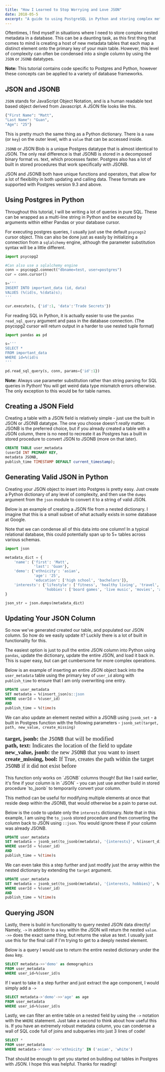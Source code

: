 ```yaml
---
title: "How I Learned to Stop Worrying and Love JSON"
date: 2018-05-5
excerpt: "A guide to using PostgreSQL in Python and storing complex metadata using JSON"
---
```

Oftentimes, I find myself in situations where I need to store complex nested metadata in a database. This can be a daunting task, as this first thing that comes to mind is creating a host of new metadata tables that each map a distinct element onto the primary key of your main table. However, this level of complexity can often be condensed into a single column by using the `JSON` or `JSONB` datatypes.   

__Note:__ This tutorial contains code specific to Postgres and Python, however these concepts can be applied to a variety of database frameworks.

## JSON and JSONB
`JSON` stands for JavaScript Object Notation, and is a human readable text based object derived from Javascript. A JSON file looks like this.
```python
{"First Name": "Matt",
"Last Name": "Guan",
"Age": "25"}
```
This is pretty much the same thing as a Python dictionary. There is a `name` (or `key`) on the outer level, with a `value` that can be accessed inside.

`JSONB` or JSON Blob is a unique Postgres datatype that is almost identical to JSON. The only real difference is that JSONB is stored in a decomposed binary format vs. text, which processes faster. Postgres also has a lot of built in stored procedures that work specifically with JSONB.

JSON and JSONB both have unique functions and operators, that allow for a lot of flexibility in both updating and calling data. These formats are supported with Postgres version 9.3 and above.

## Using Postgres in Python
Throughout this tutorial, I will be writing a lot of queries in pure SQL. These can be wrapped as a multi-line string in Python and be executed by arguments within either Pandas or your database cursor.  

For executing postgres queries, I usually just use the default `psycogs2` cursor object. This can also be done just as easily by initializing a connection from a `sqlalchemy` engine, although the parameter substitution syntax will be a little different.  

```python
import psycopg2

#Can also use a sqlalchemy engine
conn = psycopg2.connect("dbname=test, user=postgres")
cur = conn.cursor()

s='''
INSERT INTO important_data (id, data)
VALUES (%(id)s, %(data)s);
'''

cur.execute(s, {'id':1, 'data':'Trade Secrets'})
```

For reading SQL in Python, it is actually easier to use the `pandas` `read_sql_query` argument and pass in the database connection. (The psycopg2 cursor will return output in a harder to use nested tuple format)

```python
import pandas as pd

s='''
SELECT * 
FROM important_data
WHERE id=%(id)s
'''

pd.read_sql_query(s, conn, params={'id':1})
```

<div class="notice--warning">
  <strong>Note:</strong> Always use parameter substitution rather than string parsing for SQL queries in Python! You will get weird data type mismatch errors otherwise. The only exception to this would be for table names.
</div>

## Creating a JSON Field
Creating a table with a JSON field is relatively simple - just use the built in JSON or JSONB datatype. The one you choose doesn't _really_ matter. JSONB is the preferred choice, but if you already created a table with a JSON column, there is no need to recreate it as Postgres has a built in stored procedure to convert JSON to JSONB (more on that later).

```sql
CREATE TABLE user_metadata
(userId INT PRIMARY KEY,
metadata JSONB,
publish_time TIMESTAMP DEFAULT current_timestamp);
```

## Generating Valid JSON in Python
Creating your JSON object to insert into Postgres is pretty easy. Just create a Python dictionary of any level of complexity, and then use the `dumps` argument from the `json` module to convert it to a string of valid JSON.  

Below is an example of creating a JSON file from a nested dictionary. I imagine that this is a small subset of what actually exists in some database at Google.  

Note that we can condense all of this data into one column! In a typical relational database, this could potentially span up to 5+ tables across various schemas.

```python
import json

metadata_dict = {
    'name': {'first': 'Matt',
             'last': 'Guan'},
    'demo': {'ethnicity': 'asian',
             'age': '25',
             'education': ['high school', 'bachelors']},
    'interests': {'lifestyle': ['fitness', 'healthy living', 'travel', 'slick deals'],
                  'hobbies': ['board games', 'live music', 'movies', 'anime betrayals']}
}

json_str = json.dumps(metadata_dict)
```

## Updating Your JSON Column
So now we've generated created our table, and populated our JSON column. So how do we easily update it? Luckily there is a lot of built in functionality for this.  

The easiest option is just to pull the entire JSON column into Python using `pandas`, update the dictionary, update the entire JSON, and load it back in. This is super easy, but can get cumbersome for more complex operations.  

Below is an example of inserting an entire JSON object back into the `user_metadata` table using the primary key of `user_id` along with `publish_time` to ensure that I am only overwriting one entry.

```sql
UPDATE user_metadata
SET metadata = %(insert_json)s::json
WHERE userId = %(user_id)
AND
publish_time = %(time)s
```

We can also update an element nested within a JSONB using `jsonb_set` - a built in Postgres function with the following parameters - `jsonb_set(target, path, new_value, create_missing)`
<p style="font: 19px 'Monaco';">
<strong>target, jsonb:</strong> the <code>JSONB</code> that will be modified <br>
<strong>path, text:</strong> Indicates the location of the field to update <br>
<strong>new_value, jsonb:</strong> the new <code>JSONB</code> that you want to insert <br>
<strong>create_missing, bool:</strong> If True, creates the path within the target <code>JSONB</code> if it did not exist before
</p>
This function only works on `JSONB` columns though! But like I said earlier, it's fine if your column is in `JSON` - you can just use another build in stored procedure `to_jsonb` to temporarily convert your column.  

This method can be useful for modifying multiple elements at once that reside deep within the JSONB, that would otherwise be a pain to parse out.  

Below is the code to update only the `interests` dictionary. Note that in this example, I am using the `to_jsonb` stored procedure and then converting the column back to JSON using `::json`. You would ignore these if your column was already JSONB.

```sql
UPDATE user_metadata
SET metadata = jsonb_set(to_jsonb(metadata), '{interests}', %(insert_dict)s, false)::json
WHERE userId = %(user_id)
AND
publish_time = %(time)s
```

We can even take this a step further and just modify just the array within the nested dictionary by extending the `target` argument.

```sql
UPDATE user_metadata
SET metadata = jsonb_set(to_jsonb(metadata), '{interests, hobbies}', %(insert_array)s, false)::json
WHERE userId = %(user_id)
AND
publish_time = %(time)s
```

## Querying JSON 
Lastly, there is build in functionality to query nested JSON data directly! Namely, `->` in addition to a `key` within the JSON will return the nested `value`. `->>` does the exact same thing, but returns the value as text. I usually just use this for the final call if I'm trying to get to a deeply nested element.  

Below is a query I would use to return the entire nested dictionary under the `demo` key. 

```sql
SELECT metadata->>'demo' as demographics
FROM user_metadata
WHERE user_id=%(user_id)s
```

If I want to take it a step further and just extract the age component, I would simply add a `->`

```sql
SELECT metadata->'demo'->>'age' as age
FROM user_metadata
WHERE user_id=%(user_id)s
```

Lastly, we can filter an entire table on a nested field by using the `->` notation with the `WHERE` statement. Just take a second to think about how useful this is. If you have an extremely robust metadata column, you can condense a wall of SQL code full of joins and subqueries into just 3 lines of code!

```sql
SELECT *
FROM user_metadata
WHERE metadata->'demo'->>'ethnicity' IN ('asian', 'white')
```

That should be enough to get you started on building out tables in Postgres with JSON. I hope this was helpful. Thanks for reading!
